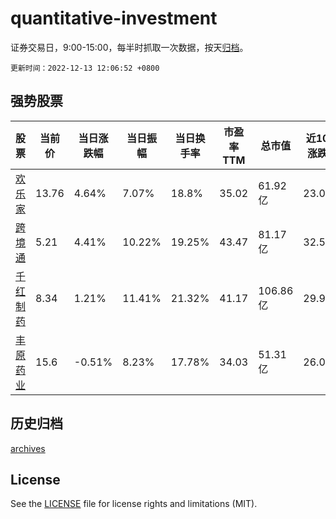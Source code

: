 # quantitative-investment

证券交易日，9:00-15:00，每半时抓取一次数据，按天[归档](archives)。

`更新时间：2022-12-13 12:06:52 +0800`

## 强势股票

|股票|当前价|当日涨跌幅|当日振幅|当日换手率|市盈率TTM|总市值|近10日涨跌幅|
|----|----|----|----|----|----|----|----|
|[欢乐家](https://xueqiu.com/S/SZ300997)|13.76|4.64%|7.07%|18.8%|35.02|61.92亿|23.08%|
|[跨境通](https://xueqiu.com/S/SZ002640)|5.21|4.41%|10.22%|19.25%|43.47|81.17亿|32.57%|
|[千红制药](https://xueqiu.com/S/SZ002550)|8.34|1.21%|11.41%|21.32%|41.17|106.86亿|29.91%|
|[丰原药业](https://xueqiu.com/S/SZ000153)|15.6|-0.51%|8.23%|17.78%|34.03|51.31亿|26.01%|

## 历史归档

[archives](archives)

## License

See the [LICENSE](LICENSE) file for license rights and limitations (MIT).